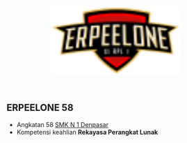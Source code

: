 <p align="center">
  <img src="assets/img/logo-transparent.svg" alt="Erpeelone logo" width="300px"/>
</p>

<br>

## ERPEELONE 58

- Angkatan 58 [SMK N 1 Denpasar](http://www.smkn1denpasar.sch.id/)
- Kompetensi keahlian **Rekayasa Perangkat Lunak**
